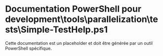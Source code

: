 # Documentation PowerShell pour development\tools\parallelization\tests\Simple-TestHelp.ps1

Cette documentation est un placeholder et doit être générée par un outil PowerShell spécifique.
